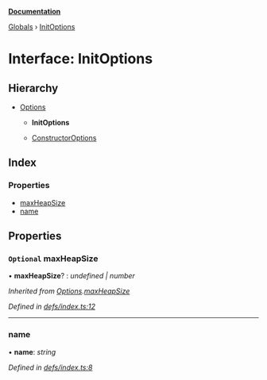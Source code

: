 **[Documentation](../README.md)**

[Globals](../README.md) › [InitOptions](initoptions.md)

# Interface: InitOptions

## Hierarchy

* [Options](options.md)

  * **InitOptions**

  * [ConstructorOptions](constructoroptions.md)

## Index

### Properties

* [maxHeapSize](initoptions.md#optional-maxheapsize)
* [name](initoptions.md#name)

## Properties

### `Optional` maxHeapSize

• **maxHeapSize**? : *undefined | number*

*Inherited from [Options](options.md).[maxHeapSize](options.md#optional-maxheapsize)*

*Defined in [defs/index.ts:12](https://github.com/badbatch/cachemap/blob/4fa6105/packages/indexed-db/src/defs/index.ts#L12)*

___

###  name

• **name**: *string*

*Defined in [defs/index.ts:8](https://github.com/badbatch/cachemap/blob/4fa6105/packages/indexed-db/src/defs/index.ts#L8)*